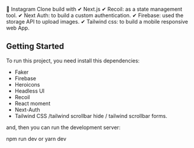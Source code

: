 


🚀 Instagram Clone build with 
 ✔ Next.js
 ✔ Recoil: as a state management tool.
 ✔ Next Auth: to build a custom authentication.
 ✔ Firebase: used the storage API to upload images.
 ✔ Tailwind css: to build a mobile responsive web App.

## Getting Started

To run this project, you need install this dependencies:
- Faker
- Firebase
- Heroicons
- Headless UI
- Recoil
- React moment
- Next-Auth
- Tailwind CSS /tailwind scrollbar hide / tailwind scrollbar forms.

and, then you can run the development server:

npm run dev
 or
yarn dev




